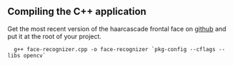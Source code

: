 ## Compiling the C++ application
Get the most recent version of the haarcascade frontal face on [github](https://github.com/Itseez/opencv/blob/master/data/haarcascades/haarcascade_frontalface_alt.xml) and put it at the root of your project.

```
  g++ face-recognizer.cpp -o face-recognizer `pkg-config --cflags --libs opencv`
```
